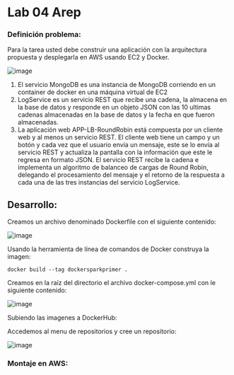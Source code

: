 # Lab 04 Arep
### Definición problema:
Para la tarea usted debe construir una aplicación con la arquitectura propuesta y desplegarla en AWS usando EC2 y Docker.

![image](https://user-images.githubusercontent.com/25957863/197447879-8a3e1260-ff10-4b0b-81d6-02b1d171852b.png)

1. El servicio MongoDB es una instancia de MongoDB corriendo en un container de docker en una máquina virtual de EC2
2. LogService es un servicio REST que recibe una cadena, la almacena en la base de datos y responde en un objeto JSON con las 10 ultimas cadenas almacenadas en la base de datos y la fecha en que fueron almacenadas.
3. La aplicación web APP-LB-RoundRobin está compuesta por un cliente web y al menos un servicio REST. El cliente web tiene un campo y un botón y cada vez que el usuario envía un mensaje, este se lo envía al servicio REST y actualiza la pantalla con la información que este le regresa en formato JSON. El servicio REST recibe la cadena e implementa un algoritmo de balanceo de cargas de Round Robin, delegando el procesamiento del mensaje y el retorno de la respuesta a cada una de las tres instancias del servicio LogService.

## Desarrollo: 

Creamos un archivo denominado Dockerfile con el siguiente contenido:

![image](https://user-images.githubusercontent.com/25957863/197449903-fe59c7b3-7749-4e7e-8a8c-2c4aca877754.png)

Usando la herramienta de línea de comandos de Docker construya la imagen:

`docker build --tag dockersparkprimer .`

Creamos en la raíz del directorio el archivo docker-compose.yml con le siguiente contenido:

![image](https://user-images.githubusercontent.com/25957863/197450094-690c4ef5-a308-45a6-9099-0cf0e9d250b8.png)

Subiendo las imagenes a DockerHub:

Accedemos al menu de repositorios y cree un repositorio:

![image](https://user-images.githubusercontent.com/25957863/197450506-94b2dfa5-0bda-41b5-9486-fd0d0426cdb8.png)

### Montaje en AWS:

